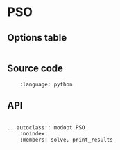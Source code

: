 # PSO

## Options table

```{include} ../_temp/options_tables/PSO_options_table.md
```

## Source code

```{literalinclude} ../../../modopt/core/optimization_algorithms/pso.py
    :language: python 
```

## API

```{eval-rst}

.. autoclass:: modopt.PSO
    :noindex:
    :members: solve, print_results
```